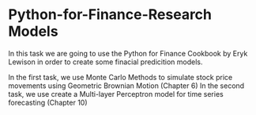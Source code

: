 # Python-for-Finance-Research Models

In this task we are going to use the Python for Finance Cookbook by Eryk Lewison in order to create some finacial predicition models. 

In the first task, we use Monte Carlo Methods to simulate stock price movements using Geometric Brownian Motion (Chapter 6)
In the second task, we use create a Multi-layer Perceptron model for time series forecasting (Chapter 10)
